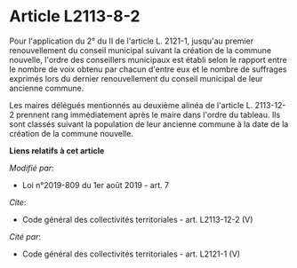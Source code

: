 # Article L2113-8-2

Pour l'application du 2° du II de l'article L. 2121-1, jusqu'au premier renouvellement du conseil municipal suivant la
création de la commune nouvelle, l'ordre des conseillers municipaux est établi selon le rapport entre le nombre de voix
obtenu par chacun d'entre eux et le nombre de suffrages exprimés lors du dernier renouvellement du conseil municipal de leur
ancienne commune. 

Les maires délégués mentionnés au deuxième alinéa de l'article L. 2113-12-2 prennent rang immédiatement après le maire dans
l'ordre du tableau. Ils sont classés suivant la population de leur ancienne commune à la date de la création de la commune
nouvelle.

**Liens relatifs à cet article**

_Modifié par_:

  - Loi n°2019-809 du 1er août 2019 - art. 7

_Cite_:

  - Code général des collectivités territoriales - art. L2113-12-2 (V)

_Cité par_:

  - Code général des collectivités territoriales - art. L2121-1 (V)
